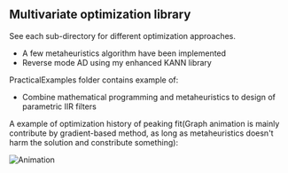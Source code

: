 ## Multivariate optimization library

See each sub-directory for different optimization approaches.

- A few metaheuristics algorithm have been implemented
- Reverse mode AD using my enhanced KANN library

PracticalExamples folder contains example of:

- Combine mathematical programming and metaheuristics to design of parametric IIR filters

A example of optimization history of peaking fit(Graph animation is mainly contribute by gradient-based method, as long as metaheuristics doesn't harm the solution and constribute something):

![Animation](./PracticalExamples/PeakingFit/optHistory.gif)